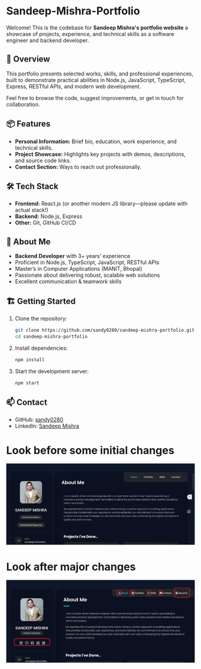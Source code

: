 # Sandeep-Mishra-Portfolio

Welcome! This is the codebase for **Sandeep Mishra's portfolio website** a showcase of projects, experience, and technical skills as a software engineer and backend developer.

## 🚀 Overview

This portfolio presents selected works, skills, and professional experiences, built to demonstrate practical abilities in Node.js, JavaScript, TypeScript, Express, RESTful APIs, and modern web development.

Feel free to browse the code, suggest improvements, or get in touch for collaboration.

## 📦 Features

- **Personal Information:** Brief bio, education, work experience, and technical skills.
- **Project Showcase:** Highlights key projects with demos, descriptions, and source code links.
- **Contact Section:** Ways to reach out professionally.

## 🛠 Tech Stack

- **Frontend:** React.js (or another modern JS library—please update with actual stack!)
- **Backend:** Node.js, Express
- **Other:** Git, GitHub CI/CD

## 👤 About Me

- **Backend Developer** with 3+ years’ experience
- Proficient in Node.js, TypeScript, JavaScript, RESTful APIs
- Master’s in Computer Applications (MANIT, Bhopal)
- Passionate about delivering robust, scalable web solutions
- Excellent communication & teamwork skills

## 🏗️ Getting Started

1. Clone the repository:
   ```bash
   git clone https://github.com/sandy0280/sandeep-mishra-portfolio.git
   cd sandeep-mishra-portfolio
   ```
2. Install dependencies:
   ```bash
   npm install
   ```
3. Start the development server:
   ```bash
   npm start
   ```

## 📫 Contact

- GitHub: [sandy0280](https://github.com/sandy0280)
- LinkedIn: [Sandeep Mishra](https://in.linkedin.com/in/sandeepmishra-dev)

# Look before some initial changes
![](/src/assets/github-cover.png)

# Look after major changes
![](/src/assets/github-cover1.png)
